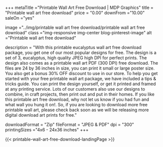 +++
metaTitle ="Printable Wall Art Free Download | MDP Graphics"
title = "Printable wall art free download"
price = "0.00"
downFrom ="10.00"
saleOn ="yes"

image ="../img/printable wall art free download/printable wall art free download"
class ="img-responsive img-center blog-pinterest-image"
alt ="Printable wall art free download"


description = "With this printable eucalyptus wall art free download package, you get one of our most popular designs for free. The design is a set of 3, eucalyptus, high quality JPEG high DPI for perfect prints. The design also comes as a printable wall art PDF (300 DPI) free download. The files are 24 by 36 inches in size, you can print it small or large poster size. You also get a bonus 30% OFF discount to use in our store. To help you get started with your free printable wall art package, we have included a tips & tricks guide. You can print the design yourself, or get it printed and framed at any printing service. Lots of our customers also use our designs to combine, in craft projects, then print out and put in their homes. If you like this printable art free download, why not let us know if you had fun and what wall you hung it on!. So, if you are looking to download more free printable wall art, please check back soon as we will be releasing more digital download art prints for free."

downloadFormat = "Zip"
fileFormat = "JPEG & PDF"
dpi = "300"
printingSizes ="4x6 - 24x36 inches"
+++

{{< printable-wall-art-free-download-landingPage >}}
